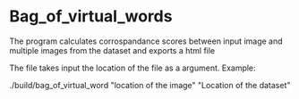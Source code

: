 # Bag_of_virtual_words
The program calculates corrospandance scores between input image and multiple images from the dataset and exports a html file 

The file takes input the location of the file as a argument. 
Example:

./build/bag_of_virtual_word "location of the image" "Location of the dataset"
